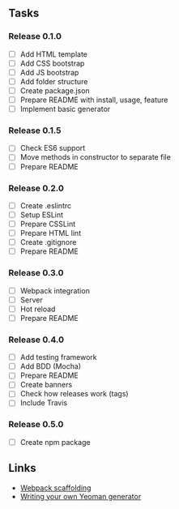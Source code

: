 ## Tasks
### Release 0.1.0
- [ ] Add HTML template
- [ ] Add CSS bootstrap
- [ ] Add JS bootstrap
- [ ] Add folder structure
- [ ] Create package.json
- [ ] Prepare README with install, usage, feature
- [ ] Implement basic generator

### Release 0.1.5
- [ ] Check ES6 support
- [ ] Move methods in constructor to separate file
- [ ] Prepare README

### Release 0.2.0
- [ ] Create .eslintrc
- [ ] Setup ESLint
- [ ] Prepare CSSLint
- [ ] Prepare HTML lint
- [ ] Create .gitignore
- [ ] Prepare README

### Release 0.3.0
- [ ] Webpack integration
- [ ] Server
- [ ] Hot reload
- [ ] Prepare README

### Release 0.4.0
- [ ] Add testing framework
- [ ] Add BDD (Mocha)
- [ ] Prepare README
- [ ] Create banners
- [ ] Check how releases work (tags)
- [ ] Include Travis

### Release 0.5.0
- [ ] Create npm package


## Links
*   [Webpack scaffolding](https://webpack.js.org/guides/scaffolding/)
*   [Writing your own Yeoman generator](https://yeoman.io/authoring/index.html)
